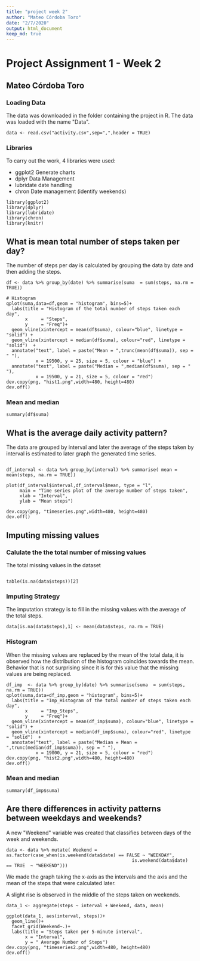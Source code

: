 ```yaml
---
title: "project week 2"
author: "Mateo Córdoba Toro"
date: "2/7/2020"
output: html_document
keep_md: true
---
```


# Project Assignment 1 - Week 2

## Mateo Córdoba Toro 

### Loading Data 

The data was downloaded in the folder containing the project in R. The data was loaded with the name "Data".

```{r Load Data, message=FALSE}
data <- read.csv("activity.csv",sep=",",header = TRUE)
```

### Libraries

To carry out the work, 4 libraries were used:

- ggplot2 Generate charts
- dplyr Data Management
- lubridate date handling
- chron Date management (identify weekends)

```{r Libraries, message= FALSE, results='hide', warning= FALSE}
library(ggplot2)
library(dplyr)
library(lubridate)
library(chron)
library(knitr)
```


## What is mean total number of steps taken per day?

The number of steps per day is calculated by grouping the data by date and then adding the steps.

```{r steps per day, warning= FALSE, message=FALSE}
df <- data %>% group_by(date) %>% summarise(suma  = sum(steps, na.rm = TRUE))

# Histogram 
qplot(suma,data=df,geom = "histogram", bins=5)+
  labs(title = "Histogram of the total number of steps taken each day",
       x     = "Steps",
       y     = "Freq")+
  geom_vline(xintercept = mean(df$suma), colour="blue", linetype = "solid") +
  geom_vline(xintercept = median(df$suma), colour="red", linetype = "solid")  +
  annotate("text", label = paste("Mean = ",trunc(mean(df$suma)), sep = " "), 
           x = 19500, y = 25, size = 5, colour = "blue") +
  annotate("text", label = paste("Median = ",median(df$suma), sep = " "),
           x = 19500, y = 21, size = 5, colour = "red")
dev.copy(png, "hist1.png",width=480, height=480)
dev.off()
```


### Mean and median

```{r mean and median, warning= FALSE}
summary(df$suma)
```


## What is the average daily activity pattern?

The data are grouped by interval and later the average of the steps taken by interval is estimated to later graph the generated time series.

```{r average daily pattern, , warning= FALSE, message=FALSE}

df_interval <- data %>% group_by(interval) %>% summarise( mean = mean(steps, na.rm = TRUE))

plot(df_interval$interval,df_interval$mean, type = "l",
     main = "Time series plot of the average number of steps taken", 
     xlab = "Interval", 
     ylab = "Mean steps")

dev.copy(png, "timeseries.png",width=480, height=480)
dev.off()
```

## Imputing missing values

### Calulate the  the total number of missing values

The total missing values in the dataset 

```{r total of missing values, warning= FALSE, message=FALSE}

table(is.na(data$steps))[2]

```

### Imputing Strategy

The imputation strategy is to fill in the missing values with the average of the total steps.

```{r imputtign strategy, warning= FALSE, message=FALSE}
data[is.na(data$steps),1] <- mean(data$steps, na.rm = TRUE)

```

### Histogram 

When the missing values are replaced by the mean of the total data, it is observed how the distribution of the histogram coincides towards the mean. Behavior that is not surprising since it is for this value that the missing values are being replaced.

```{r imp missing values hist, message=FALSE}
df_imp  <- data %>% group_by(date) %>% summarise(suma  = sum(steps, na.rm = TRUE))
qplot(suma,data=df_imp,geom = "histogram", bins=5)+
  labs(title = "Imp_Histogram of the total number of steps taken each day",
       x     = "Imp_Steps",
       y     = "Freq")+
  geom_vline(xintercept = mean(df_imp$suma), colour="blue", linetype = "solid") +
  geom_vline(xintercept = median(df_imp$suma), colour="red", linetype = "solid")  +
  annotate("text", label = paste("Median = Mean = ",trunc(median(df_imp$suma)), sep = " "),
           x = 19000, y = 21, size = 5, colour = "red")
dev.copy(png, "hist2.png",width=480, height=480)
dev.off()

```

### Mean and median 



```{r imputing mean and median, warning= FALSE, message=FALSE}
summary(df_imp$suma)
```

## Are there differences in activity patterns between weekdays and weekends?

A new "Weekend" variable was created that classifies between days of the week and weekends.

```{r weekend clasification data, warning= FALSE, message=FALSE}
data <- data %>% mutate( Weekend = as.factor(case_when(is.weekend(data$date) == FALSE ~ "WEEKDAY",
                                               is.weekend(data$date) == TRUE  ~ "WEEKEND")))

```

We made the graph taking the x-axis as the intervals and the axis and the mean of the steps that were calculated later.

A slight rise is observed in the middle of the steps taken on weekends.

```{r steps weekend panel}
data_1 <- aggregate(steps ~ interval + Weekend, data, mean)

ggplot(data_1, aes(interval, steps))+
  geom_line()+
  facet_grid(Weekend~.)+
  labs(title = "Steps taken per 5-minute interval",
       x = "Interval",
       y = " Average Number of Steps")
dev.copy(png, "timeseries2.png",width=480, height=480)
dev.off()
```

